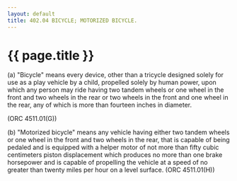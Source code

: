 ```yaml
---
layout: default 
title: 402.04 BICYCLE; MOTORIZED BICYCLE.
---
```


{{ page.title }}
================

​(a) "Bicycle" means every device, other than a tricycle designed solely
for use as a play vehicle by a child, propelled solely by human power,
upon which any person may ride having two tandem wheels or one wheel in
the front and two wheels in the rear or two wheels in the front and one
wheel in the rear, any of which is more than fourteen inches in
diameter.

(ORC 4511.01(G))

​(b) "Motorized bicycle" means any vehicle having either two tandem
wheels or one wheel in the front and two wheels in the rear, that is
capable of being pedaled and is equipped with a helper motor of not more
than fifty cubic centimeters piston displacement which produces no more
than one brake horsepower and is capable of propelling the vehicle at a
speed of no greater than twenty miles per hour on a level surface. (ORC
4511.01(H))
